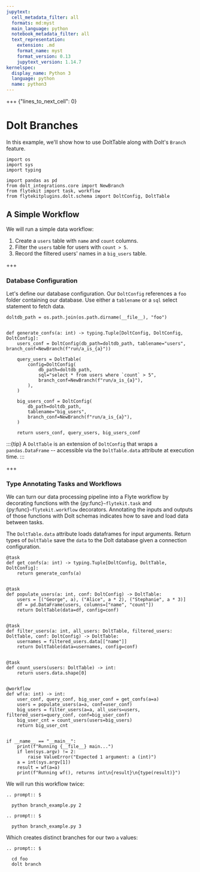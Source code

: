 ```yaml
---
jupytext:
  cell_metadata_filter: all
  formats: md:myst
  main_language: python
  notebook_metadata_filter: all
  text_representation:
    extension: .md
    format_name: myst
    format_version: 0.13
    jupytext_version: 1.14.7
kernelspec:
  display_name: Python 3
  language: python
  name: python3
---
```


+++ {"lines_to_next_cell": 0}

# Dolt Branches

In this example, we'll show how to use DoltTable along with Dolt's `Branch` feature.

```{code-cell}
import os
import sys
import typing

import pandas as pd
from dolt_integrations.core import NewBranch
from flytekit import task, workflow
from flytekitplugins.dolt.schema import DoltConfig, DoltTable
```

## A Simple Workflow

We will run a simple data workflow:

1. Create a `users` table with `name` and `count` columns.
2. Filter the `users` table for users with `count > 5`.
3. Record the filtered users' names in a `big_users` table.

+++

### Database Configuration

Let's define our database configuration.
Our `DoltConfig` references a `foo` folder containing
our database. Use either a `tablename` or a `sql` select
statement to fetch data.

```{code-cell}
doltdb_path = os.path.join(os.path.dirname(__file__), "foo")


def generate_confs(a: int) -> typing.Tuple[DoltConfig, DoltConfig, DoltConfig]:
    users_conf = DoltConfig(db_path=doltdb_path, tablename="users", branch_conf=NewBranch(f"run/a_is_{a}"))

    query_users = DoltTable(
        config=DoltConfig(
            db_path=doltdb_path,
            sql="select * from users where `count` > 5",
            branch_conf=NewBranch(f"run/a_is_{a}"),
        ),
    )

    big_users_conf = DoltConfig(
        db_path=doltdb_path,
        tablename="big_users",
        branch_conf=NewBranch(f"run/a_is_{a}"),
    )

    return users_conf, query_users, big_users_conf
```

:::{tip}
A `DoltTable` is an  extension of `DoltConfig` that wraps a `pandas.DataFrame` -- accessible via the `DoltTable.data`
attribute at execution time.
:::

+++

### Type Annotating Tasks and Workflows

We can turn our data processing pipeline into a Flyte workflow
by decorating functions with the {py:func}`~flytekit.task` and {py:func}`~flytekit.workflow` decorators.
Annotating the inputs and outputs of those functions with Dolt schemas
indicates how to save and load data between tasks.

The `DoltTable.data` attribute loads dataframes for input arguments.
Return types of `DoltTable` save the `data` to the
Dolt database given a connection configuration.

```{code-cell}
@task
def get_confs(a: int) -> typing.Tuple[DoltConfig, DoltTable, DoltConfig]:
    return generate_confs(a)


@task
def populate_users(a: int, conf: DoltConfig) -> DoltTable:
    users = [("George", a), ("Alice", a * 2), ("Stephanie", a * 3)]
    df = pd.DataFrame(users, columns=["name", "count"])
    return DoltTable(data=df, config=conf)


@task
def filter_users(a: int, all_users: DoltTable, filtered_users: DoltTable, conf: DoltConfig) -> DoltTable:
    usernames = filtered_users.data[["name"]]
    return DoltTable(data=usernames, config=conf)


@task
def count_users(users: DoltTable) -> int:
    return users.data.shape[0]


@workflow
def wf(a: int) -> int:
    user_conf, query_conf, big_user_conf = get_confs(a=a)
    users = populate_users(a=a, conf=user_conf)
    big_users = filter_users(a=a, all_users=users, filtered_users=query_conf, conf=big_user_conf)
    big_user_cnt = count_users(users=big_users)
    return big_user_cnt


if __name__ == "__main__":
    print(f"Running {__file__} main...")
    if len(sys.argv) != 2:
        raise ValueError("Expected 1 argument: a (int)")
    a = int(sys.argv[1])
    result = wf(a=a)
    print(f"Running wf(), returns int\n{result}\n{type(result)}")
```

We will run this workflow twice:

```{eval-rst}
.. prompt:: $

  python branch_example.py 2
```

```{eval-rst}
.. prompt:: $

  python branch_example.py 3
```

Which creates distinct branches for our two `a` values:

```{eval-rst}
.. prompt:: $

  cd foo
  dolt branch
```
